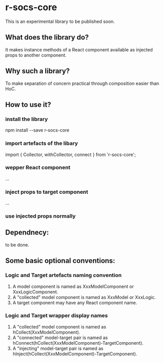 # r-socs-core

This is an experimental library to be published soon.

## What does the library do?

It makes instance methods of a React component available as injected props to another component.

## Why such a library?

To make separation of concern practical through composition easier than HoC.


## How to use it?

### install the library

npm install --save r-socs-core

### import artefacts of the libary

import {
    Collector,
	withCollector,
	connect
} from 'r-socs-core';

### wepper React component

...

### inject props to target component

...


### use injected props normally



## Dependnecy:

to be done.


## Some basic optional conventions:

### Logic and Target artefacts naming convention

1. A model component is named as XxxModelComponent or XxxLogicComponent.
2. A "collected" model component is named as XxxModel or XxxLogic.
3. A target component may have any React component name.

### Logic and Target wrapper display names

1. A "collected" model component is named as hCollect(XxxModelComponent).
2. A "connected" model-target pair is named as hConnect(hCollect(XxxModelComponent)-TargetComponent).
3. A "injecting" model-target pair is named as hInject(hCollect(XxxModelComponent)-TargetComponent).
